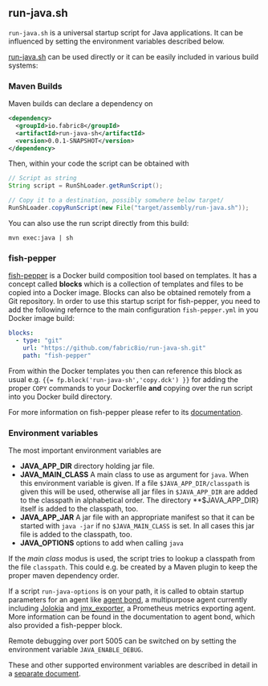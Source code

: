 ## run-java.sh

`run-java.sh` is a universal startup script for Java applications. It can be influenced by setting the environment variables described below.

[run-java.sh](fish-pepper/run-java-sh/fp-files/run-java.sh) can be used directly or it can be easily included in various build systems:

### Maven Builds

Maven builds can declare a dependency on

```xml
<dependency>
  <groupId>io.fabric8</groupId>
  <artifactId>run-java-sh</artifactId>
  <version>0.0.1-SNAPSHOT</version>
</dependency>
```

Then, within your code the script can be obtained with

```java
// Script as string
String script = RunShLoader.getRunScript();

// Copy it to a destination, possibly somwhere below target/
RunShLoader.copyRunScript(new File("target/assembly/run-java.sh"));
```

You can also use the run script directly from this build:
```
mvn exec:java | sh
```

### fish-pepper

[fish-pepper](https://github.com/fabric8io=images/fish-pepper) is a Docker build composition tool based on templates. It has a concept called **blocks** which is a collection of templates and files to be copied into a Docker image. Blocks can also be obtained remotely from a Git repository. In order to use this startup script for fish-pepper, you need to add the following refernce to the main configuration `fish-pepper.yml` in you Docker image build:

```yml
blocks:
  - type: "git"
    url: "https://github.com/fabric8io/run-java-sh.git"
    path: "fish-pepper"
```

From within the Docker templates you then can reference this block as usual e.g. `{{= fp.block('run-java-sh','copy.dck') }}` for adding the proper `COPY` commands to your Dockerfile **and** copying over the run script into you Docker build directory.

For more information on fish-pepper please refer to its [documentation](https://github.com/fabric8io-images/fish-pepper/README.md).

### Environment variables

The most important environment variables are

* **JAVA_APP_DIR** directory holding jar file.
* **JAVA_MAIN_CLASS** A main class to use as argument for `java`. When this environment variable is given. If a file `$JAVA_APP_DIR/classpath` is given this will be used, otherwise all jar files in `$JAVA_APP_DIR` are added to the classpath in alphabetical order. The directory **$JAVA_APP_DIR}  itself is added to the classpath, too.
* **JAVA_APP_JAR** A jar file with an appropriate manifest so that it can be started with `java -jar` if no `$JAVA_MAIN_CLASS` is set. In all cases this jar file is added to the classpath, too.
* **JAVA_OPTIONS** options to add when calling `java`

If the *main class* modus is used, the script tries to lookup a classpath from the file `classpath`. This could e.g. be created by a Maven plugin to keep the proper maven dependency order.

If a script `run-java-options` is on your path, it is called to obtain startup parameters for an agent like [agent bond](https://github.com/fabric8io/agent-bond), a multipurpose agent currently including [Jolokia](http://www.jolokia.org) and [jmx_exporter](https://github.com/prometheus/jmx_exporter), a Prometheus metrics exporting agent. More information can be found in the documentation to agent bond, which also provided a fish-pepper block.

Remote debugging over port 5005 can be switched on by setting the environment variable `JAVA_ENABLE_DEBUG`.

These and other supported environment variables are described in detail in a [separate document](blocks/run-java-sh/readme.md). 
